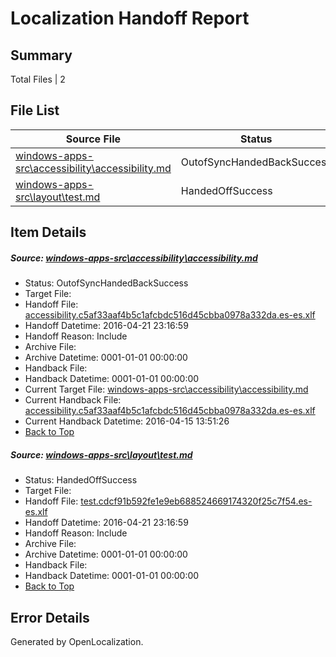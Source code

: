 # <a name='report-top'></a> Localization Handoff Report

## Summary
 Total Files | 2

## File List
 Source File | Status | Details 
 ----------- | ------ | ------- 
 [windows-apps-src\accessibility\accessibility.md](https://github.com/Microsoft/windows-apps/blob/824fa91ae98c3f752e261e203b20d26553db01ff/windows-apps-src/accessibility/accessibility.md) | OutofSyncHandedBackSuccess | [Details](#2a2b247c5b17f73b4ae62a7d077b61ccd06ae9749)
 [windows-apps-src\layout\test.md](https://github.com/Microsoft/windows-apps/blob/f5fd6d719beb5f34d8b2969b931d42ee49bfbd9e/windows-apps-src/layout/test.md) | HandedOffSuccess | [Details](#f14347012d412c87329ff71da33113863ffd00e93175)

## Item Details
##### <a name='2a2b247c5b17f73b4ae62a7d077b61ccd06ae9749'></a> Source: [windows-apps-src\accessibility\accessibility.md](https://github.com/Microsoft/windows-apps/blob/824fa91ae98c3f752e261e203b20d26553db01ff/windows-apps-src/accessibility/accessibility.md)
* Status: OutofSyncHandedBackSuccess
* Target File: 
* Handoff File: [accessibility.c5af33aaf4b5c1afcbdc516d45cbba0978a332da.es-es.xlf](https://github.com/Microsoft/WDG.handoff/blob/6d30ec4c78f3c37d1f4c92a87e919a1dc90ae45b/ol-handoff/Microsoft/windows-apps.es-es/master/accessibility.c5af33aaf4b5c1afcbdc516d45cbba0978a332da.es-es.xlf)
* Handoff Datetime: 2016-04-21 23:16:59
* Handoff Reason: Include
* Archive File: 
* Archive Datetime: 0001-01-01 00:00:00
* Handback File: 
* Handback Datetime: 0001-01-01 00:00:00
* Current Target File: [windows-apps-src\accessibility\accessibility.md](https://github.com/Microsoft/windows-apps.es-es/blob/2fc4e3dd77794ecd0126027e25d1bd8f0b53f10f/windows-apps-src/accessibility/accessibility.md)
* Current Handback File: [accessibility.c5af33aaf4b5c1afcbdc516d45cbba0978a332da.es-es.xlf](https://github.com/Microsoft/WDG.handback/blob/85886dfea9b9dfc1a03c6b2f970443bc94a0f2b1/ol-handback/Microsoft/windows-apps.es-es/master/accessibility.c5af33aaf4b5c1afcbdc516d45cbba0978a332da.es-es.xlf)
* Current Handback Datetime: 2016-04-15 13:51:26
* [Back to Top](#report-top)

##### <a name='f14347012d412c87329ff71da33113863ffd00e93175'></a> Source: [windows-apps-src\layout\test.md](https://github.com/Microsoft/windows-apps/blob/f5fd6d719beb5f34d8b2969b931d42ee49bfbd9e/windows-apps-src/layout/test.md)
* Status: HandedOffSuccess
* Target File: 
* Handoff File: [test.cdcf91b592fe1e9eb688524669174320f25c7f54.es-es.xlf](https://github.com/Microsoft/WDG.handoff/blob/6d30ec4c78f3c37d1f4c92a87e919a1dc90ae45b/ol-handoff/Microsoft/windows-apps.es-es/master/test.cdcf91b592fe1e9eb688524669174320f25c7f54.es-es.xlf)
* Handoff Datetime: 2016-04-21 23:16:59
* Handoff Reason: Include
* Archive File: 
* Archive Datetime: 0001-01-01 00:00:00
* Handback File: 
* Handback Datetime: 0001-01-01 00:00:00
* [Back to Top](#report-top)


## Error Details

Generated by OpenLocalization.

